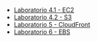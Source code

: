 + [Laboratorio 4.1 - EC2](Laboratorio4.1-EC2/Lab4.1_EC2.md)
+ [Laboratorio 4.2 - S3](Laboratorio4.2-S3/Lab4.2_S3.md)
+ [Laboratorio 5 - CloudFront](Laboratorio5-CloudFront/Lab5_CloudFront.md)
+ [Laboratorio 6 - EBS](Laboratorio6-EBS/Lab6_EBS.md)